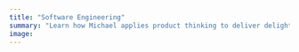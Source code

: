 ```yaml
---
title: "Software Engineering"
summary: "Learn how Michael applies product thinking to deliver delightful CX that aligns with business goals."
image:
---
```

